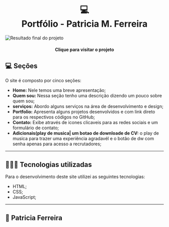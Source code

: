 <h1 align="center">
  💻<br>Portfólio - Patricia M. Ferreira
</h1>

![Resultado final do projeto]()

<h4 align="center">Clique para visitar o projeto</h4>

## 💻 Seções

O site é composto por cinco seções:

- **Home:** Nele temos uma breve apresentação;
- **Quem sou:** Nessa seção tenho uma descrição dizendo um pouco sobre quem sou;
- **serviços:** Abordo alguns  serviços na área de desenvolvimento e design;
- **Portfolio:** Apresenta alguns projetos desenvolvidos e com link direto para os respectivos códigos no GitHub;
- **Contato:** Exibe através de icones clicaveis para as redes sociais e um formulário de contato;
- **Adicionais(play de musica| um botao de downloade de CV:** o play de musica para trazer uma experiência agradavél e o botão de dw com senha apenas para acesso a recrutadores;

---

## 👨🏻‍💻 Tecnologias utilizadas

Para o desenvolvimento deste site utilizei as seguintes tecnologias:

- HTML;
- CSS;
- JavaScript;


---

<h2>🦄 Patricia Ferreira</h2>

